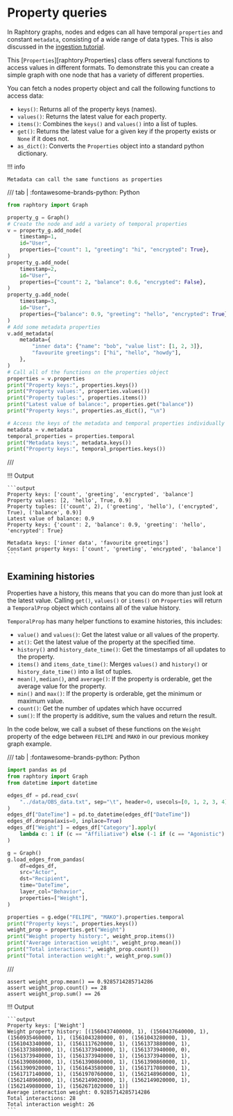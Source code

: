 # Property queries

In Raphtory graphs, nodes and edges can all have temporal `properties` and  constant `metadata`, consisting of a wide range of
data types. This is also discussed in the [ingestion tutorial](../ingestion/2_direct-updates.md).

This [`Properties`][raphtory.Properties] class offers several functions to access values in different formats. To demonstrate this you can
create a simple graph with one node that has a variety of different properties.

You can fetch a nodes property object and call the following functions to access data:

- `keys()`: Returns all of the property keys (names).
- `values()`: Returns the latest value for each property.
- `items()`: Combines the `keys()` and `values()` into a list of tuples.
- `get()`: Returns the latest value for a given key if the property exists or `None` if it does not.
- `as_dict()`: Converts the `Properties` object into a standard python dictionary.

!!! info

    Metadata can call the same functions as properties

/// tab | :fontawesome-brands-python: Python

```python
from raphtory import Graph

property_g = Graph()
# Create the node and add a variety of temporal properties
v = property_g.add_node(
    timestamp=1,
    id="User",
    properties={"count": 1, "greeting": "hi", "encrypted": True},
)
property_g.add_node(
    timestamp=2,
    id="User",
    properties={"count": 2, "balance": 0.6, "encrypted": False},
)
property_g.add_node(
    timestamp=3,
    id="User",
    properties={"balance": 0.9, "greeting": "hello", "encrypted": True},
)
# Add some metadata properties
v.add_metadata(
    metadata={
        "inner data": {"name": "bob", "value list": [1, 2, 3]},
        "favourite greetings": ["hi", "hello", "howdy"],
    },
)
# Call all of the functions on the properties object
properties = v.properties
print("Property keys:", properties.keys())
print("Property values:", properties.values())
print("Property tuples:", properties.items())
print("Latest value of balance:", properties.get("balance"))
print("Property keys:", properties.as_dict(), "\n")

# Access the keys of the metadata and temporal properties individually
metadata = v.metadata
temporal_properties = properties.temporal
print("Metadata keys:", metadata.keys())
print("Property keys:", temporal_properties.keys())
```

///

!!! Output

    ```output
    Property keys: ['count', 'greeting', 'encrypted', 'balance']
    Property values: [2, 'hello', True, 0.9]
    Property tuples: [('count', 2), ('greeting', 'hello'), ('encrypted', True), ('balance', 0.9)]
    Latest value of balance: 0.9
    Property keys: {'count': 2, 'balance': 0.9, 'greeting': 'hello', 'encrypted': True}  

    Metadata keys: ['inner data', 'favourite greetings']
    Constant property keys: ['count', 'greeting', 'encrypted', 'balance']
    ```

## Examining histories

Properties have a history, this means that you can do more than just look at the latest value. Calling `get()`,
`values()` or `items()` on `Properties` will return a `TemporalProp` object which contains all of the value
history.

`TemporalProp` has many helper functions to examine histories, this includes:

* `value()` and `values()`: Get the latest value or all values of the property.
* `at()`: Get the latest value of the property at the specified time.
* `history()` and `history_date_time()`: Get the timestamps of all updates to the property.
* `items()` and `items_date_time()`: Merges `values()` and `history()` or `history_date_time()` into a list of tuples.
* `mean()`, `median()`, and `average()`: If the property is orderable, get the average value for the property.
* `min()` and `max()`: If the property is orderable, get the minimum or maximum value.
* `count()`: Get the number of updates which have occurred
* `sum()`: If the property is additive, sum the values and return the result.

In the code below, we call a subset of these functions on the `Weight` property of the edge between `FELIPE` and `MAKO`
in our previous monkey graph example.

/// tab | :fontawesome-brands-python: Python

```python
import pandas as pd
from raphtory import Graph
from datetime import datetime

edges_df = pd.read_csv(
    "../data/OBS_data.txt", sep="\t", header=0, usecols=[0, 1, 2, 3, 4], parse_dates=[0]
)
edges_df["DateTime"] = pd.to_datetime(edges_df["DateTime"])
edges_df.dropna(axis=0, inplace=True)
edges_df["Weight"] = edges_df["Category"].apply(
    lambda c: 1 if (c == "Affiliative") else (-1 if (c == "Agonistic") else 0)
)

g = Graph()
g.load_edges_from_pandas(
    df=edges_df,
    src="Actor",
    dst="Recipient",
    time="DateTime",
    layer_col="Behavior",
    properties=["Weight"],
) 

properties = g.edge("FELIPE", "MAKO").properties.temporal
print("Property keys:", properties.keys())
weight_prop = properties.get("Weight")
print("Weight property history:", weight_prop.items())
print("Average interaction weight:", weight_prop.mean())
print("Total interactions:", weight_prop.count())
print("Total interaction weight:", weight_prop.sum())
```

///

```{.python continuation hide}
assert weight_prop.mean() == 0.9285714285714286
assert weight_prop.count() == 28
assert weight_prop.sum() == 26
```

!!! Output

    ```output
    Property keys: ['Weight']
    Weight property history: [(1560437400000, 1), (1560437640000, 1), (1560935460000, 1), (1561043280000, 0), (1561043280000, 1), (1561043340000, 1), (1561117620000, 1), (1561373880000, 1), (1561373880000, 1), (1561373940000, 1), (1561373940000, 0), (1561373940000, 1), (1561373940000, 1), (1561373940000, 1), (1561390860000, 1), (1561390860000, 1), (1561390860000, 1), (1561390920000, 1), (1561643580000, 1), (1561717080000, 1), (1561717140000, 1), (1561970760000, 1), (1562148960000, 1), (1562148960000, 1), (1562149020000, 1), (1562149020000, 1), (1562149080000, 1), (1562671020000, 1)]
    Average interaction weight: 0.9285714285714286
    Total interactions: 28
    Total interaction weight: 26
    ```

